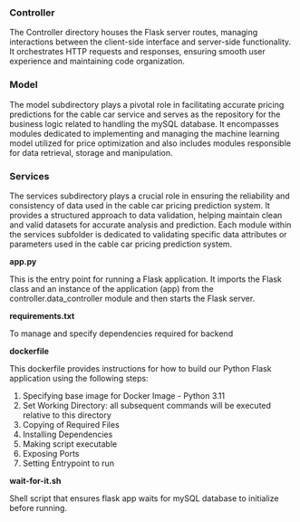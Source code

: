 ### Controller
The Controller directory houses the Flask server routes, managing interactions between the client-side interface and server-side functionality. It orchestrates HTTP requests and responses, ensuring smooth user experience and maintaining code organization.

### Model
The model subdirectory plays a pivotal role in facilitating accurate pricing predictions for the cable car service and serves as the repository for the business logic related to handling the mySQL database. It encompasses modules dedicated to implementing and managing the machine learning model utilized for price optimization and also includes modules responsible for data retrieval, storage and manipulation.

### Services
The services subdirectory plays a crucial role in ensuring the reliability and consistency of data used in the cable car pricing prediction system. It provides a structured approach to data validation, helping maintain clean and valid datasets for accurate analysis and prediction.
Each module within the services subfolder is dedicated to validating specific data attributes or parameters used in the cable car pricing prediction system. 

**app.py**

This is the entry point for running a Flask application. It imports the Flask class and an instance of the application (app) from the controller.data_controller module and then starts the Flask server.

**requirements.txt**

To manage and specify dependencies required for backend

**dockerfile**

This dockerfile provides instructions for how to build our Python Flask application using the following steps:
1. Specifying base image for Docker Image - Python 3.11
2. Set Working Directory: all subsequent commands will be executed relative to this directory
3. Copying of Required Files
4. Installing Dependencies
5. Making script executable
6. Exposing Ports
7. Setting Entrypoint to run

**wait-for-it.sh**

Shell script that ensures flask app waits for mySQL database to initialize before running.

